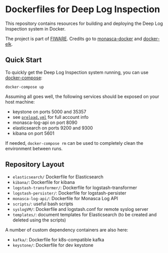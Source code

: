 Dockerfiles for Deep Log Inspection
===================================

This repository contains resources for building and deploying the Deep Log Inspection system in Docker.

The project is part of [FIWARE][1]. Credits go to [monasca-docker][2] and [docker-elk][3].

Quick Start
-----------

To quickly get the Deep Log Inspection system running, you can use [docker-compose][4]:

    docker-compose up

Assuming all goes well, the following services should be exposed on your host
machine:

 * keystone on ports 5000 and 35357
  * see [`preload.yml`](keystone/preload.yml) for full account info
 * monasca-log-api on port 8090
 * elasticsearch on ports 9200 and 9300
 * kibana on port 5601

If needed, `docker-compose rm` can be used to completely clean the environment between runs.

Repository Layout
-----------------

 * `elasticsearch/` Dockerfile for Elasticsearch
 * `kibana/`: Dockerfile for kibana
 * `logstash-transformer/`: Dockerfile for logstash-transformer
 * `logstash-persister/`: Dockerfile for logstash-persister
 * `monasca-log-api/`: Dockerfile for Monasca Log API
 * `scripts/`: useful bash scripts
 * `syslogVM/`: Dockerfile and logstash.conf for remote syslog server
 * `templates/`: document templates for Elasticsearch (to be created and deleted using the scripts)


A number of custom dependency containers are also here:

 * `kafka/`: Dockerfile for k8s-compatible kafka
 * `keystone/`: Dockerfile for dev keystone

[1]: https://www.fiware.org/
[2]: https://github.com/monasca/monasca-docker
[3]: https://github.com/deviantony/docker-elk
[4]: https://docs.docker.com/compose/
